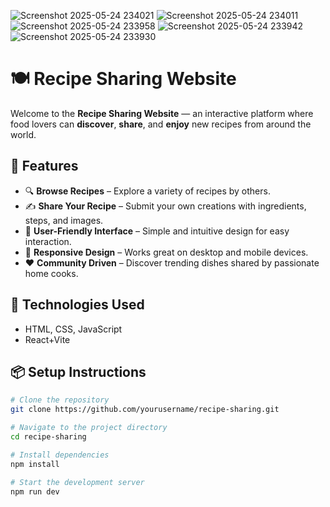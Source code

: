 ![Screenshot 2025-05-24 234021](https://github.com/user-attachments/assets/3f74705b-0034-4d83-96f0-328437e3cade)
![Screenshot 2025-05-24 234011](https://github.com/user-attachments/assets/5d7cf8ed-dfac-400d-91c3-539eb65e4440)
![Screenshot 2025-05-24 233958](https://github.com/user-attachments/assets/f8e4ef3a-c978-4cc3-a225-8f7d08f4b5c5)
![Screenshot 2025-05-24 233942](https://github.com/user-attachments/assets/2f3fdbda-2ae1-4100-99bc-3eade5e68505)
![Screenshot 2025-05-24 233930](https://github.com/user-attachments/assets/8d308e0a-3dac-48c0-8535-f6c9530f8528)
# 🍽️ Recipe Sharing Website

Welcome to the **Recipe Sharing Website** — an interactive platform where food lovers can **discover**, **share**, and **enjoy** new recipes from around the world.

## 🌟 Features

- 🔍 **Browse Recipes** – Explore a variety of recipes by others.
- ✍️ **Share Your Recipe** – Submit your own creations with ingredients, steps, and images.
- 💬 **User-Friendly Interface** – Simple and intuitive design for easy interaction.
- 📱 **Responsive Design** – Works great on desktop and mobile devices.
- ❤️ **Community Driven** – Discover trending dishes shared by passionate home cooks.

## 🚀 Technologies Used

- HTML, CSS, JavaScript
- React+Vite

## 📦 Setup Instructions

```bash
# Clone the repository
git clone https://github.com/yourusername/recipe-sharing.git

# Navigate to the project directory
cd recipe-sharing

# Install dependencies
npm install

# Start the development server
npm run dev
